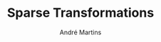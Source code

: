 ---
layout: post
title: "Sparse Transformations"
author: "André Martins"
notebook: "sparse_transformations.ipynb"
image: "sparse_transformations.ppm"
colab: "https://colab.research.google.com/github/dynamic-sparsity/dynamic-sparsity.github.io/blob/main/docs/assets/notebooks/sparse_transformations.ipynb"
---